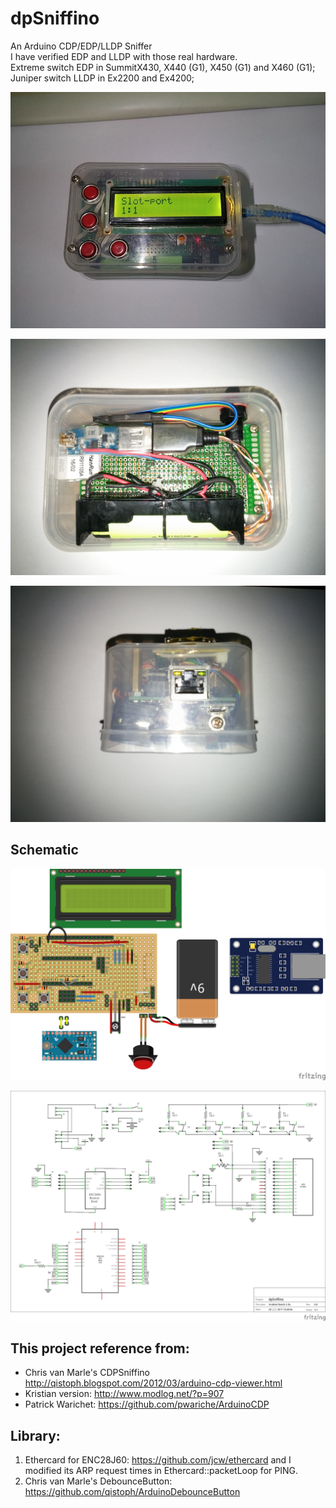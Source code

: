 # dpSniffino #
An Arduino CDP/EDP/LLDP Sniffer  
I have verified EDP and LLDP with those real hardware.   
Extreme switch EDP in SummitX430, X440 (G1), X450 (G1) and X460 (G1);  
Juniper switch LLDP in Ex2200 and Ex4200;  


![Alt text](/photo/edp.jpg?raw=true "Trace EDP...")

![Alt text](/photo_pcb/back.jpg?raw=true "Back")

![Alt text](/photo_pcb/right.jpg?raw=true "Right")

## Schematic ##

![Alt text](/photo/component.jpg?raw=true "Component")

![Alt text](/photo/schematic.png?raw=true "Schematic")

## This project reference from: ##
- Chris van Marle's CDPSniffino http://qistoph.blogspot.com/2012/03/arduino-cdp-viewer.html
- Kristian version: http://www.modlog.net/?p=907
- Patrick Warichet: https://github.com/pwariche/ArduinoCDP

## Library: ##
1. Ethercard for ENC28J60: https://github.com/jcw/ethercard and I modified its ARP request times in Ethercard::packetLoop for PING.
2. Chris van Marle's DebounceButton: https://github.com/qistoph/ArduinoDebounceButton
